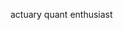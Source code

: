 actuary
quant enthusiast

<!---
gondata/gondata is a ✨ special ✨ repository because its `README.md` (this file) appears on your GitHub profile.
You can click the Preview link to take a look at your changes.
--->
